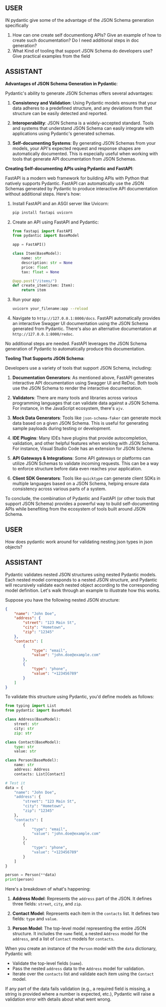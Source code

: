 ## USER
IN pydantic give some of the advantage of the JSON Schema generation specifically 

1. How can one create self documentiong APIs? Give an example of how to create such documentation? Do I need additional steps in doc generation?
2. What Kind of tooling that support JSON Schema do developers use? Give practical examples from the field

## ASSISTANT
**Advantages of JSON Schema Generation in Pydantic**:

Pydantic's ability to generate JSON Schemas offers several advantages:

1. **Consistency and Validation**: Using Pydantic models ensures that your data adheres to a predefined structure, and any deviations from that structure can be easily detected and reported.
 
2. **Interoperability**: JSON Schema is a widely-accepted standard. Tools and systems that understand JSON Schema can easily integrate with applications using Pydantic's generated schemas.

3. **Self-documenting Systems**: By generating JSON Schemas from your models, your API's expected request and response shapes are automatically documented. This is especially useful when working with tools that generate API documentation from JSON Schemas.

**Creating Self-documenting APIs using Pydantic and FastAPI**:

FastAPI is a modern web framework for building APIs with Python that natively supports Pydantic. FastAPI can automatically use the JSON Schemas generated by Pydantic to produce interactive API documentation without additional steps. Here's how:

1. Install FastAPI and an ASGI server like Uvicorn:
   ```bash
   pip install fastapi uvicorn
   ```

2. Create an API using FastAPI and Pydantic:
   
   ```python
   from fastapi import FastAPI
   from pydantic import BaseModel

   app = FastAPI()

   class Item(BaseModel):
       name: str
       description: str = None
       price: float
       tax: float = None

   @app.post("/items/")
   def create_item(item: Item):
       return item
   ```

3. Run your app:
   ```bash
   uvicorn your_filename:app --reload
   ```

4. Navigate to `http://127.0.0.1:8000/docs`. FastAPI automatically provides an interactive Swagger UI documentation using the JSON Schema generated from Pydantic. There's also an alternative documentation at `http://127.0.0.1:8000/redoc`.

No additional steps are needed. FastAPI leverages the JSON Schema generation of Pydantic to automatically produce this documentation.

**Tooling That Supports JSON Schema**:

Developers use a variety of tools that support JSON Schema, including:

1. **Documentation Generators**: As mentioned above, FastAPI generates interactive API documentation using Swagger UI and ReDoc. Both tools use the JSON Schema to render the interactive documentation.

2. **Validators**: There are many tools and libraries across various programming languages that can validate data against a JSON Schema. For instance, in the JavaScript ecosystem, there's `ajv`.

3. **Mock Data Generators**: Tools like `json-schema-faker` can generate mock data based on a given JSON Schema. This is useful for generating sample payloads during testing or development.

4. **IDE Plugins**: Many IDEs have plugins that provide autocompletion, validation, and other helpful features when working with JSON Schema. For instance, Visual Studio Code has an extension for JSON Schema.

5. **API Gateways & Integrations**: Some API gateways or platforms can utilize JSON Schemas to validate incoming requests. This can be a way to enforce structure before data even reaches your application.

6. **Client SDK Generators**: Tools like `quicktype` can generate client SDKs in multiple languages based on a JSON Schema, helping ensure data consistency across various parts of a system.

To conclude, the combination of Pydantic and FastAPI (or other tools that support JSON Schema) provides a powerful way to build self-documenting APIs while benefiting from the ecosystem of tools built around JSON Schema.

## USER
How does pydantic work around for validating nesting json types in json objects?

## ASSISTANT
Pydantic validates nested JSON structures using nested Pydantic models. Each nested model corresponds to a nested JSON structure, and Pydantic will recursively validate each nested object according to the corresponding model definition. Let's walk through an example to illustrate how this works.

Suppose you have the following nested JSON structure:

```json
{
    "name": "John Doe",
    "address": {
        "street": "123 Main St",
        "city": "Hometown",
        "zip": "12345"
    },
    "contacts": [
        {
            "type": "email",
            "value": "john.doe@example.com"
        },
        {
            "type": "phone",
            "value": "+123456789"
        }
    ]
}
```

To validate this structure using Pydantic, you'd define models as follows:

```python
from typing import List
from pydantic import BaseModel

class Address(BaseModel):
    street: str
    city: str
    zip: str

class Contact(BaseModel):
    type: str
    value: str

class Person(BaseModel):
    name: str
    address: Address
    contacts: List[Contact]

# Test it
data = {
    "name": "John Doe",
    "address": {
        "street": "123 Main St",
        "city": "Hometown",
        "zip": "12345"
    },
    "contacts": [
        {
            "type": "email",
            "value": "john.doe@example.com"
        },
        {
            "type": "phone",
            "value": "+123456789"
        }
    ]
}

person = Person(**data)
print(person)
```

Here's a breakdown of what's happening:

1. **Address Model**: Represents the `address` part of the JSON. It defines three fields: `street`, `city`, and `zip`.

2. **Contact Model**: Represents each item in the `contacts` list. It defines two fields: `type` and `value`.

3. **Person Model**: The top-level model representing the entire JSON structure. It includes the `name` field, a nested `Address` model for the `address`, and a list of `Contact` models for `contacts`.

When you create an instance of the `Person` model with the `data` dictionary, Pydantic will:

- Validate the top-level fields (`name`).
- Pass the nested `address` data to the `Address` model for validation.
- Iterate over the `contacts` list and validate each item using the `Contact` model.

If any part of the data fails validation (e.g., a required field is missing, a string is provided where a number is expected, etc.), Pydantic will raise a validation error with details about what went wrong.